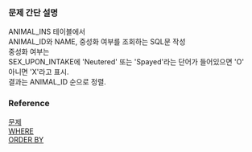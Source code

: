 ### 문제 간단 설명
ANIMAL_INS 테이블에서<br>
ANIMAL_ID와 NAME, 중성화 여부를 조회하는 SQL문 작성<br>
중성화 여부는<br>
    SEX_UPON_INTAKE에 'Neutered' 또는 'Spayed'라는 단어가 들어있으면 'O'<br>
    아니면 'X'라고 표시.<br>
결과는 ANIMAL_ID 순으로 정렬.<br>

### Reference
[문제](https://school.programmers.co.kr/learn/courses/30/lessons/59409)<br>
[WHERE](https://github.com/gitubanana/SQL_study/blob/main/select/%EA%B0%95%EC%9B%90%EB%8F%84%EC%97%90_%EC%9C%84%EC%B9%98%ED%95%9C_%EC%83%9D%EC%82%B0%EA%B3%B5%EC%9E%A5_%EB%AA%A9%EB%A1%9D_%EC%B6%9C%EB%A0%A5%ED%95%98%EA%B8%B0/README.md#where)<br>
[ORDER BY](https://github.com/gitubanana/SQL_study/blob/main/select/%EC%9D%B8%EA%B8%B0%EC%9E%88%EB%8A%94_%EC%95%84%EC%9D%B4%EC%8A%A4%ED%81%AC%EB%A6%BC/README.md#order-by)<br>
